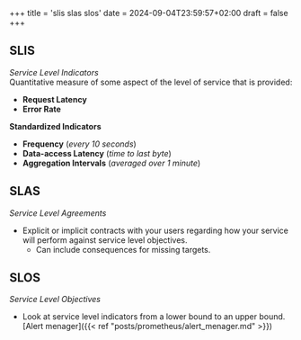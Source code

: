 +++
title = 'slis slas slos'
date = 2024-09-04T23:59:57+02:00
draft = false
+++
## SLIS
*Service Level Indicators*  
Quantitative measure of some aspect of the level of service that is provided:
- **Request Latency**
- **Error Rate**

**Standardized Indicators**
- **Frequency** (*every 10 seconds*)
- **Data-access Latency** (*time to last byte*)
- **Aggregation Intervals** (*averaged over 1 minute*)

## SLAS
*Service Level Agreements*  
- Explicit or implicit contracts with your users regarding how your service will perform against service level objectives.
    - Can include consequences for missing targets.

## SLOS
*Service Level Objectives*  
- Look at service level indicators from a lower bound to an upper bound.
[Alert menager]({{< ref "posts/prometheus/alert_menager.md" >}})

